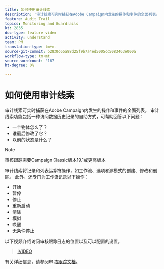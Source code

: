 ```yaml
---
title: 如何使用审计线索
description: '审计线索可实时捕获在Adobe Campaign内发生的操作和事件的全面列表。 '
feature: Audit Trail
topics: Monitoring and Guardrails
kt: 2835
doc-type: feature video
activity: understand
team: PM
translation-type: tm+mt
source-git-commit: b2820c65a88d25f9b7a4ed5005cd5083463e000a
workflow-type: tm+mt
source-wordcount: '167'
ht-degree: 0%

---
```



# 如何使用审计线索

审计线索可实时捕获在Adobe Campaign内发生的操作和事件的全面列表。 审计线索功能包括一种访问数据历史记录的自助方式，可帮助回答以下问题：

* 一个物体怎么了？
* 谁最后修改了它？
* 以前的状态是什么？

>[!NOTE]
>
>审核跟踪需要Campaign Classic版本19.1或更高版本

审计线索将记录和列表运算符操作，如工作流、选项和源模式的创建、修改和删除。 此外，还专门为工作流记录以下操作：

* 开始
* 暂停
* 停止
* 重新启动
* 清除
* 模拟
* 唤醒
* 无条件停止

以下视频介绍访问审核跟踪日志的位置以及可以配置的设置。

>[!VIDEO](https://video.tv.adobe.com/v/27425?quality=12)

有关详细信息，请参阅审 [核跟踪文档](https://docs.adobe.com/content/help/en/campaign-classic/using/monitoring-campaign-classic/production-procedures/audit-trail.html)。
